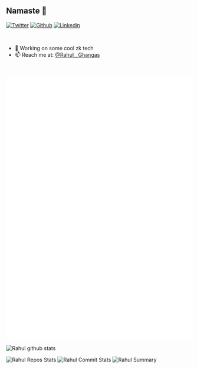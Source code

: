 ## Namaste 🙏

[![Twitter](https://img.shields.io/badge/-Twitter-1ca0f1?style=flat&labelColor=1ca0f1&logo=twitter&logoColor=white)](https://twitter.com/https://twitter.com/Rahul__Ghangas)
[![Github](https://img.shields.io/badge/-Github-000?style=flat&logo=Github&logoColor=white)](https://github.com/rahulghangas)
[![Linkedin](https://img.shields.io/badge/-LinkedIn-blue?style=flat&logo=Linkedin&logoColor=white)](https://www.linkedin.com/in/rahul-ghangas-675917136)

</br>

- 🔎 Working on some cool zk tech
- 📫 Reach me at: <a href="https://twitter.com/Rahul__Ghangas">@Rahul__Ghangas</a> 


</br>

![Rahul Metrics](https://raw.githubusercontent.com/rahulghangas/rahulghangas/master/github-metrics.svg)

![Rahul github stats](https://github-readme-stats.vercel.app/api?username=rahulghangas&theme=radical&show_icons=true&count_private=true)


![Rahul Repos Stats](https://github-profile-summary-cards.vercel.app/api/cards/repos-per-language?username=rahulghangas&theme=solarized_dark)
![Rahul Commit Stats](https://github-profile-summary-cards.vercel.app/api/cards/most-commit-language?username=rahulghangas&theme=solarized_dark)
![Rahul Summary](https://github-profile-summary-cards.vercel.app/api/cards/profile-details?username=rahulghangas&theme=solarized_dark)


